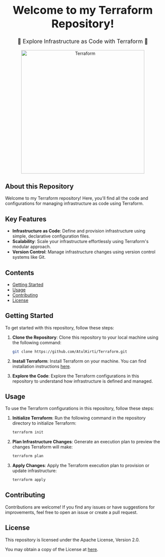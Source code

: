 
<!DOCTYPE html>
<html lang="en">
<head>
<meta charset="UTF-8">
<meta name="viewport" content="width=device-width, initial-scale=1.0">
</head>
<body>

<div align="center">
  <h1 style="font-size: 36px; font-weight: bold;">Welcome to my Terraform Repository!</h1>
  <p style="font-size: 18px;">🌱 Explore Infrastructure as Code with Terraform 🚀</p>
</div>

<p align="center">
  <img src="https://camo.githubusercontent.com/6d6ec94bb2909d75122df9cf17e1940b522a805587c890a2e37a57eba61f7eb1/68747470733a2f2f7777772e6461746f636d732d6173736574732e636f6d2f323838352f313632393934313234322d6c6f676f2d7465727261666f726d2d6d61696e2e737667" alt="Terraform" width="400">
</p>

## About this Repository

Welcome to my Terraform repository! Here, you'll find all the code and configurations for managing infrastructure as code using Terraform.

## Key Features

- **Infrastructure as Code**: Define and provision infrastructure using simple, declarative configuration files.
- **Scalability**: Scale your infrastructure effortlessly using Terraform's modular approach.
- **Version Control**: Manage infrastructure changes using version control systems like Git.

## Contents

- [Getting Started](#getting-started)
- [Usage](#usage)
- [Contributing](#contributing)
- [License](#license)

## Getting Started

To get started with this repository, follow these steps:

1. **Clone the Repository**: Clone this repository to your local machine using the following command:

   ```bash
   git clone https://github.com/AtulKirti/Terraform.git
   ```

2. **Install Terraform**: Install Terraform on your machine. You can find installation instructions [here](https://learn.hashicorp.com/tutorials/terraform/install-cli).

3. **Explore the Code**: Explore the Terraform configurations in this repository to understand how infrastructure is defined and managed.

## Usage

To use the Terraform configurations in this repository, follow these steps:

1. **Initialize Terraform**: Run the following command in the repository directory to initialize Terraform:

   ```bash
   terraform init
   ```

2. **Plan Infrastructure Changes**: Generate an execution plan to preview the changes Terraform will make:

   ```bash
   terraform plan
   ```

3. **Apply Changes**: Apply the Terraform execution plan to provision or update infrastructure:

   ```bash
   terraform apply
   ```

## Contributing

Contributions are welcome! If you find any issues or have suggestions for improvements, feel free to open an issue or create a pull request.

## License

This repository is licensed under the Apache License, Version 2.0. 

You may obtain a copy of the License at [here](https://github.com/AtulKirti/Terraform/blob/main/LICENSE).

</body>
</html>
